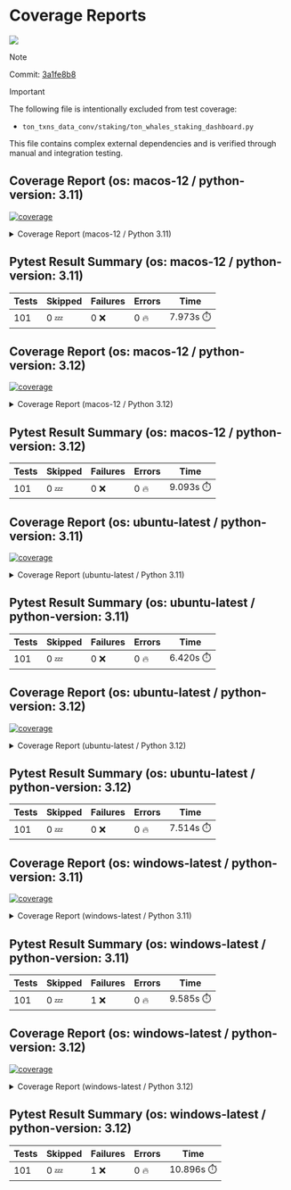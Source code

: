 # Coverage Reports
[![](https://github.com/7rikazhexde/ton-txns-data-conv/actions/workflows/test_branch.yml/badge.svg)](https://github.com/7rikazhexde/ton-txns-data-conv/actions/workflows/test_branch.yml)

> [!Note]
> 
> Commit: [3a1fe8b8](https://github.com/7rikazhexde/ton-txns-data-conv/tree/3a1fe8b8)

> [!Important]
> The following file is intentionally excluded from test coverage:
> - `ton_txns_data_conv/staking/ton_whales_staking_dashboard.py`
> 
> This file contains complex external dependencies and is verified through manual and integration testing.
> 
## Coverage Report (os: macos-12 / python-version: 3.11)
<a href="https://github.com/7rikazhexde/ton-txns-data-conv/blob/3a1fe8b863107b6b6667b8ad6d3d91ae2c0a9b24/README.md"><img alt="coverage" src="https://img.shields.io/badge/coverage-100%25-brightgreen.svg" /></a><details><summary>Coverage Report (macos-12 / Python 3.11) </summary><table><tr><th>File</th><th>Stmts</th><th>Miss</th><th>Cover</th><th>Missing</th></tr><tbody><tr><td><a href="https://github.com/7rikazhexde/ton-txns-data-conv/blob/3a1fe8b863107b6b6667b8ad6d3d91ae2c0a9b24/ton_txns_data_conv/__init__.py">\_\_init\_\_.py</a></td><td>0</td><td>0</td><td>100%</td><td>&nbsp;</td></tr><tr><td colspan="5"><b>account</b></td></tr><tr><td>&nbsp; &nbsp;<a href="https://github.com/7rikazhexde/ton-txns-data-conv/blob/3a1fe8b863107b6b6667b8ad6d3d91ae2c0a9b24/ton_txns_data_conv/account/__init__.py">\_\_init\_\_.py</a></td><td>0</td><td>0</td><td>100%</td><td>&nbsp;</td></tr><tr><td>&nbsp; &nbsp;<a href="https://github.com/7rikazhexde/ton-txns-data-conv/blob/3a1fe8b863107b6b6667b8ad6d3d91ae2c0a9b24/ton_txns_data_conv/account/get_latest_ton_amount_calculation.py">get_latest_ton_amount_calculation.py</a></td><td>71</td><td>0</td><td>100%</td><td>&nbsp;</td></tr><tr><td>&nbsp; &nbsp;<a href="https://github.com/7rikazhexde/ton-txns-data-conv/blob/3a1fe8b863107b6b6667b8ad6d3d91ae2c0a9b24/ton_txns_data_conv/account/get_latest_ton_amount_calculation_async_aiohttp.py">get_latest_ton_amount_calculation_async_aiohttp.py</a></td><td>86</td><td>0</td><td>100%</td><td>&nbsp;</td></tr><tr><td>&nbsp; &nbsp;<a href="https://github.com/7rikazhexde/ton-txns-data-conv/blob/3a1fe8b863107b6b6667b8ad6d3d91ae2c0a9b24/ton_txns_data_conv/account/get_latest_ton_amount_calculation_sync.py">get_latest_ton_amount_calculation_sync.py</a></td><td>87</td><td>0</td><td>100%</td><td>&nbsp;</td></tr><tr><td>&nbsp; &nbsp;<a href="https://github.com/7rikazhexde/ton-txns-data-conv/blob/3a1fe8b863107b6b6667b8ad6d3d91ae2c0a9b24/ton_txns_data_conv/account/get_ton_txns_api.py">get_ton_txns_api.py</a></td><td>55</td><td>0</td><td>100%</td><td>&nbsp;</td></tr><tr><td colspan="5"><b>staking</b></td></tr><tr><td>&nbsp; &nbsp;<a href="https://github.com/7rikazhexde/ton-txns-data-conv/blob/3a1fe8b863107b6b6667b8ad6d3d91ae2c0a9b24/ton_txns_data_conv/staking/__init__.py">\_\_init\_\_.py</a></td><td>0</td><td>0</td><td>100%</td><td>&nbsp;</td></tr><tr><td>&nbsp; &nbsp;<a href="https://github.com/7rikazhexde/ton-txns-data-conv/blob/3a1fe8b863107b6b6667b8ad6d3d91ae2c0a9b24/ton_txns_data_conv/staking/create_ton_stkrwd_cryptact_custom.py">create_ton_stkrwd_cryptact_custom.py</a></td><td>40</td><td>0</td><td>100%</td><td>&nbsp;</td></tr><tr><td colspan="5"><b>utils</b></td></tr><tr><td>&nbsp; &nbsp;<a href="https://github.com/7rikazhexde/ton-txns-data-conv/blob/3a1fe8b863107b6b6667b8ad6d3d91ae2c0a9b24/ton_txns_data_conv/utils/__init__.py">\_\_init\_\_.py</a></td><td>0</td><td>0</td><td>100%</td><td>&nbsp;</td></tr><tr><td>&nbsp; &nbsp;<a href="https://github.com/7rikazhexde/ton-txns-data-conv/blob/3a1fe8b863107b6b6667b8ad6d3d91ae2c0a9b24/ton_txns_data_conv/utils/config_loader.py">config_loader.py</a></td><td>20</td><td>0</td><td>100%</td><td>&nbsp;</td></tr><tr><td>&nbsp; &nbsp;<a href="https://github.com/7rikazhexde/ton-txns-data-conv/blob/3a1fe8b863107b6b6667b8ad6d3d91ae2c0a9b24/ton_txns_data_conv/utils/ton_address_conv.py">ton_address_conv.py</a></td><td>10</td><td>0</td><td>100%</td><td>&nbsp;</td></tr><tr><td><b>TOTAL</b></td><td><b>369</b></td><td><b>0</b></td><td><b>100%</b></td><td>&nbsp;</td></tr></tbody></table></details>

## Pytest Result Summary (os: macos-12 / python-version: 3.11)
| Tests | Skipped | Failures | Errors | Time |
| ----- | ------- | -------- | -------- | ------------------ |
| 101 | 0 :zzz: | 0 :x: | 0 :fire: | 7.973s :stopwatch: |


## Coverage Report (os: macos-12 / python-version: 3.12)
<a href="https://github.com/7rikazhexde/ton-txns-data-conv/blob/3a1fe8b863107b6b6667b8ad6d3d91ae2c0a9b24/README.md"><img alt="coverage" src="https://img.shields.io/badge/coverage-100%25-brightgreen.svg" /></a><details><summary>Coverage Report (macos-12 / Python 3.12) </summary><table><tr><th>File</th><th>Stmts</th><th>Miss</th><th>Cover</th><th>Missing</th></tr><tbody><tr><td><a href="https://github.com/7rikazhexde/ton-txns-data-conv/blob/3a1fe8b863107b6b6667b8ad6d3d91ae2c0a9b24/ton_txns_data_conv/__init__.py">\_\_init\_\_.py</a></td><td>0</td><td>0</td><td>100%</td><td>&nbsp;</td></tr><tr><td colspan="5"><b>account</b></td></tr><tr><td>&nbsp; &nbsp;<a href="https://github.com/7rikazhexde/ton-txns-data-conv/blob/3a1fe8b863107b6b6667b8ad6d3d91ae2c0a9b24/ton_txns_data_conv/account/__init__.py">\_\_init\_\_.py</a></td><td>0</td><td>0</td><td>100%</td><td>&nbsp;</td></tr><tr><td>&nbsp; &nbsp;<a href="https://github.com/7rikazhexde/ton-txns-data-conv/blob/3a1fe8b863107b6b6667b8ad6d3d91ae2c0a9b24/ton_txns_data_conv/account/get_latest_ton_amount_calculation.py">get_latest_ton_amount_calculation.py</a></td><td>71</td><td>0</td><td>100%</td><td>&nbsp;</td></tr><tr><td>&nbsp; &nbsp;<a href="https://github.com/7rikazhexde/ton-txns-data-conv/blob/3a1fe8b863107b6b6667b8ad6d3d91ae2c0a9b24/ton_txns_data_conv/account/get_latest_ton_amount_calculation_async_aiohttp.py">get_latest_ton_amount_calculation_async_aiohttp.py</a></td><td>86</td><td>0</td><td>100%</td><td>&nbsp;</td></tr><tr><td>&nbsp; &nbsp;<a href="https://github.com/7rikazhexde/ton-txns-data-conv/blob/3a1fe8b863107b6b6667b8ad6d3d91ae2c0a9b24/ton_txns_data_conv/account/get_latest_ton_amount_calculation_sync.py">get_latest_ton_amount_calculation_sync.py</a></td><td>87</td><td>0</td><td>100%</td><td>&nbsp;</td></tr><tr><td>&nbsp; &nbsp;<a href="https://github.com/7rikazhexde/ton-txns-data-conv/blob/3a1fe8b863107b6b6667b8ad6d3d91ae2c0a9b24/ton_txns_data_conv/account/get_ton_txns_api.py">get_ton_txns_api.py</a></td><td>55</td><td>0</td><td>100%</td><td>&nbsp;</td></tr><tr><td colspan="5"><b>staking</b></td></tr><tr><td>&nbsp; &nbsp;<a href="https://github.com/7rikazhexde/ton-txns-data-conv/blob/3a1fe8b863107b6b6667b8ad6d3d91ae2c0a9b24/ton_txns_data_conv/staking/__init__.py">\_\_init\_\_.py</a></td><td>0</td><td>0</td><td>100%</td><td>&nbsp;</td></tr><tr><td>&nbsp; &nbsp;<a href="https://github.com/7rikazhexde/ton-txns-data-conv/blob/3a1fe8b863107b6b6667b8ad6d3d91ae2c0a9b24/ton_txns_data_conv/staking/create_ton_stkrwd_cryptact_custom.py">create_ton_stkrwd_cryptact_custom.py</a></td><td>40</td><td>0</td><td>100%</td><td>&nbsp;</td></tr><tr><td colspan="5"><b>utils</b></td></tr><tr><td>&nbsp; &nbsp;<a href="https://github.com/7rikazhexde/ton-txns-data-conv/blob/3a1fe8b863107b6b6667b8ad6d3d91ae2c0a9b24/ton_txns_data_conv/utils/__init__.py">\_\_init\_\_.py</a></td><td>0</td><td>0</td><td>100%</td><td>&nbsp;</td></tr><tr><td>&nbsp; &nbsp;<a href="https://github.com/7rikazhexde/ton-txns-data-conv/blob/3a1fe8b863107b6b6667b8ad6d3d91ae2c0a9b24/ton_txns_data_conv/utils/config_loader.py">config_loader.py</a></td><td>20</td><td>0</td><td>100%</td><td>&nbsp;</td></tr><tr><td>&nbsp; &nbsp;<a href="https://github.com/7rikazhexde/ton-txns-data-conv/blob/3a1fe8b863107b6b6667b8ad6d3d91ae2c0a9b24/ton_txns_data_conv/utils/ton_address_conv.py">ton_address_conv.py</a></td><td>10</td><td>0</td><td>100%</td><td>&nbsp;</td></tr><tr><td><b>TOTAL</b></td><td><b>369</b></td><td><b>0</b></td><td><b>100%</b></td><td>&nbsp;</td></tr></tbody></table></details>

## Pytest Result Summary (os: macos-12 / python-version: 3.12)
| Tests | Skipped | Failures | Errors | Time |
| ----- | ------- | -------- | -------- | ------------------ |
| 101 | 0 :zzz: | 0 :x: | 0 :fire: | 9.093s :stopwatch: |


## Coverage Report (os: ubuntu-latest / python-version: 3.11)
<a href="https://github.com/7rikazhexde/ton-txns-data-conv/blob/3a1fe8b863107b6b6667b8ad6d3d91ae2c0a9b24/README.md"><img alt="coverage" src="https://img.shields.io/badge/coverage-100%25-brightgreen.svg" /></a><details><summary>Coverage Report (ubuntu-latest / Python 3.11) </summary><table><tr><th>File</th><th>Stmts</th><th>Miss</th><th>Cover</th><th>Missing</th></tr><tbody><tr><td><a href="https://github.com/7rikazhexde/ton-txns-data-conv/blob/3a1fe8b863107b6b6667b8ad6d3d91ae2c0a9b24/ton_txns_data_conv/__init__.py">\_\_init\_\_.py</a></td><td>0</td><td>0</td><td>100%</td><td>&nbsp;</td></tr><tr><td colspan="5"><b>account</b></td></tr><tr><td>&nbsp; &nbsp;<a href="https://github.com/7rikazhexde/ton-txns-data-conv/blob/3a1fe8b863107b6b6667b8ad6d3d91ae2c0a9b24/ton_txns_data_conv/account/__init__.py">\_\_init\_\_.py</a></td><td>0</td><td>0</td><td>100%</td><td>&nbsp;</td></tr><tr><td>&nbsp; &nbsp;<a href="https://github.com/7rikazhexde/ton-txns-data-conv/blob/3a1fe8b863107b6b6667b8ad6d3d91ae2c0a9b24/ton_txns_data_conv/account/get_latest_ton_amount_calculation.py">get_latest_ton_amount_calculation.py</a></td><td>71</td><td>0</td><td>100%</td><td>&nbsp;</td></tr><tr><td>&nbsp; &nbsp;<a href="https://github.com/7rikazhexde/ton-txns-data-conv/blob/3a1fe8b863107b6b6667b8ad6d3d91ae2c0a9b24/ton_txns_data_conv/account/get_latest_ton_amount_calculation_async_aiohttp.py">get_latest_ton_amount_calculation_async_aiohttp.py</a></td><td>86</td><td>0</td><td>100%</td><td>&nbsp;</td></tr><tr><td>&nbsp; &nbsp;<a href="https://github.com/7rikazhexde/ton-txns-data-conv/blob/3a1fe8b863107b6b6667b8ad6d3d91ae2c0a9b24/ton_txns_data_conv/account/get_latest_ton_amount_calculation_sync.py">get_latest_ton_amount_calculation_sync.py</a></td><td>87</td><td>0</td><td>100%</td><td>&nbsp;</td></tr><tr><td>&nbsp; &nbsp;<a href="https://github.com/7rikazhexde/ton-txns-data-conv/blob/3a1fe8b863107b6b6667b8ad6d3d91ae2c0a9b24/ton_txns_data_conv/account/get_ton_txns_api.py">get_ton_txns_api.py</a></td><td>55</td><td>0</td><td>100%</td><td>&nbsp;</td></tr><tr><td colspan="5"><b>staking</b></td></tr><tr><td>&nbsp; &nbsp;<a href="https://github.com/7rikazhexde/ton-txns-data-conv/blob/3a1fe8b863107b6b6667b8ad6d3d91ae2c0a9b24/ton_txns_data_conv/staking/__init__.py">\_\_init\_\_.py</a></td><td>0</td><td>0</td><td>100%</td><td>&nbsp;</td></tr><tr><td>&nbsp; &nbsp;<a href="https://github.com/7rikazhexde/ton-txns-data-conv/blob/3a1fe8b863107b6b6667b8ad6d3d91ae2c0a9b24/ton_txns_data_conv/staking/create_ton_stkrwd_cryptact_custom.py">create_ton_stkrwd_cryptact_custom.py</a></td><td>40</td><td>0</td><td>100%</td><td>&nbsp;</td></tr><tr><td colspan="5"><b>utils</b></td></tr><tr><td>&nbsp; &nbsp;<a href="https://github.com/7rikazhexde/ton-txns-data-conv/blob/3a1fe8b863107b6b6667b8ad6d3d91ae2c0a9b24/ton_txns_data_conv/utils/__init__.py">\_\_init\_\_.py</a></td><td>0</td><td>0</td><td>100%</td><td>&nbsp;</td></tr><tr><td>&nbsp; &nbsp;<a href="https://github.com/7rikazhexde/ton-txns-data-conv/blob/3a1fe8b863107b6b6667b8ad6d3d91ae2c0a9b24/ton_txns_data_conv/utils/config_loader.py">config_loader.py</a></td><td>20</td><td>0</td><td>100%</td><td>&nbsp;</td></tr><tr><td>&nbsp; &nbsp;<a href="https://github.com/7rikazhexde/ton-txns-data-conv/blob/3a1fe8b863107b6b6667b8ad6d3d91ae2c0a9b24/ton_txns_data_conv/utils/ton_address_conv.py">ton_address_conv.py</a></td><td>10</td><td>0</td><td>100%</td><td>&nbsp;</td></tr><tr><td><b>TOTAL</b></td><td><b>369</b></td><td><b>0</b></td><td><b>100%</b></td><td>&nbsp;</td></tr></tbody></table></details>

## Pytest Result Summary (os: ubuntu-latest / python-version: 3.11)
| Tests | Skipped | Failures | Errors | Time |
| ----- | ------- | -------- | -------- | ------------------ |
| 101 | 0 :zzz: | 0 :x: | 0 :fire: | 6.420s :stopwatch: |


## Coverage Report (os: ubuntu-latest / python-version: 3.12)
<a href="https://github.com/7rikazhexde/ton-txns-data-conv/blob/3a1fe8b863107b6b6667b8ad6d3d91ae2c0a9b24/README.md"><img alt="coverage" src="https://img.shields.io/badge/coverage-100%25-brightgreen.svg" /></a><details><summary>Coverage Report (ubuntu-latest / Python 3.12) </summary><table><tr><th>File</th><th>Stmts</th><th>Miss</th><th>Cover</th><th>Missing</th></tr><tbody><tr><td><a href="https://github.com/7rikazhexde/ton-txns-data-conv/blob/3a1fe8b863107b6b6667b8ad6d3d91ae2c0a9b24/ton_txns_data_conv/__init__.py">\_\_init\_\_.py</a></td><td>0</td><td>0</td><td>100%</td><td>&nbsp;</td></tr><tr><td colspan="5"><b>account</b></td></tr><tr><td>&nbsp; &nbsp;<a href="https://github.com/7rikazhexde/ton-txns-data-conv/blob/3a1fe8b863107b6b6667b8ad6d3d91ae2c0a9b24/ton_txns_data_conv/account/__init__.py">\_\_init\_\_.py</a></td><td>0</td><td>0</td><td>100%</td><td>&nbsp;</td></tr><tr><td>&nbsp; &nbsp;<a href="https://github.com/7rikazhexde/ton-txns-data-conv/blob/3a1fe8b863107b6b6667b8ad6d3d91ae2c0a9b24/ton_txns_data_conv/account/get_latest_ton_amount_calculation.py">get_latest_ton_amount_calculation.py</a></td><td>71</td><td>0</td><td>100%</td><td>&nbsp;</td></tr><tr><td>&nbsp; &nbsp;<a href="https://github.com/7rikazhexde/ton-txns-data-conv/blob/3a1fe8b863107b6b6667b8ad6d3d91ae2c0a9b24/ton_txns_data_conv/account/get_latest_ton_amount_calculation_async_aiohttp.py">get_latest_ton_amount_calculation_async_aiohttp.py</a></td><td>86</td><td>0</td><td>100%</td><td>&nbsp;</td></tr><tr><td>&nbsp; &nbsp;<a href="https://github.com/7rikazhexde/ton-txns-data-conv/blob/3a1fe8b863107b6b6667b8ad6d3d91ae2c0a9b24/ton_txns_data_conv/account/get_latest_ton_amount_calculation_sync.py">get_latest_ton_amount_calculation_sync.py</a></td><td>87</td><td>0</td><td>100%</td><td>&nbsp;</td></tr><tr><td>&nbsp; &nbsp;<a href="https://github.com/7rikazhexde/ton-txns-data-conv/blob/3a1fe8b863107b6b6667b8ad6d3d91ae2c0a9b24/ton_txns_data_conv/account/get_ton_txns_api.py">get_ton_txns_api.py</a></td><td>55</td><td>0</td><td>100%</td><td>&nbsp;</td></tr><tr><td colspan="5"><b>staking</b></td></tr><tr><td>&nbsp; &nbsp;<a href="https://github.com/7rikazhexde/ton-txns-data-conv/blob/3a1fe8b863107b6b6667b8ad6d3d91ae2c0a9b24/ton_txns_data_conv/staking/__init__.py">\_\_init\_\_.py</a></td><td>0</td><td>0</td><td>100%</td><td>&nbsp;</td></tr><tr><td>&nbsp; &nbsp;<a href="https://github.com/7rikazhexde/ton-txns-data-conv/blob/3a1fe8b863107b6b6667b8ad6d3d91ae2c0a9b24/ton_txns_data_conv/staking/create_ton_stkrwd_cryptact_custom.py">create_ton_stkrwd_cryptact_custom.py</a></td><td>40</td><td>0</td><td>100%</td><td>&nbsp;</td></tr><tr><td colspan="5"><b>utils</b></td></tr><tr><td>&nbsp; &nbsp;<a href="https://github.com/7rikazhexde/ton-txns-data-conv/blob/3a1fe8b863107b6b6667b8ad6d3d91ae2c0a9b24/ton_txns_data_conv/utils/__init__.py">\_\_init\_\_.py</a></td><td>0</td><td>0</td><td>100%</td><td>&nbsp;</td></tr><tr><td>&nbsp; &nbsp;<a href="https://github.com/7rikazhexde/ton-txns-data-conv/blob/3a1fe8b863107b6b6667b8ad6d3d91ae2c0a9b24/ton_txns_data_conv/utils/config_loader.py">config_loader.py</a></td><td>20</td><td>0</td><td>100%</td><td>&nbsp;</td></tr><tr><td>&nbsp; &nbsp;<a href="https://github.com/7rikazhexde/ton-txns-data-conv/blob/3a1fe8b863107b6b6667b8ad6d3d91ae2c0a9b24/ton_txns_data_conv/utils/ton_address_conv.py">ton_address_conv.py</a></td><td>10</td><td>0</td><td>100%</td><td>&nbsp;</td></tr><tr><td><b>TOTAL</b></td><td><b>369</b></td><td><b>0</b></td><td><b>100%</b></td><td>&nbsp;</td></tr></tbody></table></details>

## Pytest Result Summary (os: ubuntu-latest / python-version: 3.12)
| Tests | Skipped | Failures | Errors | Time |
| ----- | ------- | -------- | -------- | ------------------ |
| 101 | 0 :zzz: | 0 :x: | 0 :fire: | 7.514s :stopwatch: |


## Coverage Report (os: windows-latest / python-version: 3.11)
<a href="https://github.com/7rikazhexde/ton-txns-data-conv/blob/3a1fe8b863107b6b6667b8ad6d3d91ae2c0a9b24/README.md"><img alt="coverage" src="https://img.shields.io/badge/coverage-100%25-brightgreen.svg" /></a><details><summary>Coverage Report (windows-latest / Python 3.11) </summary><table><tr><th>File</th><th>Stmts</th><th>Miss</th><th>Cover</th><th>Missing</th></tr><tbody><tr><td><a href="https://github.com/7rikazhexde/ton-txns-data-conv/blob/3a1fe8b863107b6b6667b8ad6d3d91ae2c0a9b24/ton_txns_data_conv/__init__.py">\_\_init\_\_.py</a></td><td>0</td><td>0</td><td>100%</td><td>&nbsp;</td></tr><tr><td colspan="5"><b>account</b></td></tr><tr><td>&nbsp; &nbsp;<a href="https://github.com/7rikazhexde/ton-txns-data-conv/blob/3a1fe8b863107b6b6667b8ad6d3d91ae2c0a9b24/ton_txns_data_conv/account/__init__.py">\_\_init\_\_.py</a></td><td>0</td><td>0</td><td>100%</td><td>&nbsp;</td></tr><tr><td>&nbsp; &nbsp;<a href="https://github.com/7rikazhexde/ton-txns-data-conv/blob/3a1fe8b863107b6b6667b8ad6d3d91ae2c0a9b24/ton_txns_data_conv/account/get_latest_ton_amount_calculation.py">get_latest_ton_amount_calculation.py</a></td><td>71</td><td>0</td><td>100%</td><td>&nbsp;</td></tr><tr><td>&nbsp; &nbsp;<a href="https://github.com/7rikazhexde/ton-txns-data-conv/blob/3a1fe8b863107b6b6667b8ad6d3d91ae2c0a9b24/ton_txns_data_conv/account/get_latest_ton_amount_calculation_async_aiohttp.py">get_latest_ton_amount_calculation_async_aiohttp.py</a></td><td>86</td><td>0</td><td>100%</td><td>&nbsp;</td></tr><tr><td>&nbsp; &nbsp;<a href="https://github.com/7rikazhexde/ton-txns-data-conv/blob/3a1fe8b863107b6b6667b8ad6d3d91ae2c0a9b24/ton_txns_data_conv/account/get_latest_ton_amount_calculation_sync.py">get_latest_ton_amount_calculation_sync.py</a></td><td>87</td><td>0</td><td>100%</td><td>&nbsp;</td></tr><tr><td>&nbsp; &nbsp;<a href="https://github.com/7rikazhexde/ton-txns-data-conv/blob/3a1fe8b863107b6b6667b8ad6d3d91ae2c0a9b24/ton_txns_data_conv/account/get_ton_txns_api.py">get_ton_txns_api.py</a></td><td>55</td><td>0</td><td>100%</td><td>&nbsp;</td></tr><tr><td colspan="5"><b>staking</b></td></tr><tr><td>&nbsp; &nbsp;<a href="https://github.com/7rikazhexde/ton-txns-data-conv/blob/3a1fe8b863107b6b6667b8ad6d3d91ae2c0a9b24/ton_txns_data_conv/staking/__init__.py">\_\_init\_\_.py</a></td><td>0</td><td>0</td><td>100%</td><td>&nbsp;</td></tr><tr><td>&nbsp; &nbsp;<a href="https://github.com/7rikazhexde/ton-txns-data-conv/blob/3a1fe8b863107b6b6667b8ad6d3d91ae2c0a9b24/ton_txns_data_conv/staking/create_ton_stkrwd_cryptact_custom.py">create_ton_stkrwd_cryptact_custom.py</a></td><td>40</td><td>0</td><td>100%</td><td>&nbsp;</td></tr><tr><td colspan="5"><b>utils</b></td></tr><tr><td>&nbsp; &nbsp;<a href="https://github.com/7rikazhexde/ton-txns-data-conv/blob/3a1fe8b863107b6b6667b8ad6d3d91ae2c0a9b24/ton_txns_data_conv/utils/__init__.py">\_\_init\_\_.py</a></td><td>0</td><td>0</td><td>100%</td><td>&nbsp;</td></tr><tr><td>&nbsp; &nbsp;<a href="https://github.com/7rikazhexde/ton-txns-data-conv/blob/3a1fe8b863107b6b6667b8ad6d3d91ae2c0a9b24/ton_txns_data_conv/utils/config_loader.py">config_loader.py</a></td><td>20</td><td>0</td><td>100%</td><td>&nbsp;</td></tr><tr><td>&nbsp; &nbsp;<a href="https://github.com/7rikazhexde/ton-txns-data-conv/blob/3a1fe8b863107b6b6667b8ad6d3d91ae2c0a9b24/ton_txns_data_conv/utils/ton_address_conv.py">ton_address_conv.py</a></td><td>10</td><td>0</td><td>100%</td><td>&nbsp;</td></tr><tr><td><b>TOTAL</b></td><td><b>369</b></td><td><b>0</b></td><td><b>100%</b></td><td>&nbsp;</td></tr></tbody></table></details>

## Pytest Result Summary (os: windows-latest / python-version: 3.11)
| Tests | Skipped | Failures | Errors | Time |
| ----- | ------- | -------- | -------- | ------------------ |
| 101 | 0 :zzz: | 1 :x: | 0 :fire: | 9.585s :stopwatch: |


## Coverage Report (os: windows-latest / python-version: 3.12)
<a href="https://github.com/7rikazhexde/ton-txns-data-conv/blob/3a1fe8b863107b6b6667b8ad6d3d91ae2c0a9b24/README.md"><img alt="coverage" src="https://img.shields.io/badge/coverage-100%25-brightgreen.svg" /></a><details><summary>Coverage Report (windows-latest / Python 3.12) </summary><table><tr><th>File</th><th>Stmts</th><th>Miss</th><th>Cover</th><th>Missing</th></tr><tbody><tr><td><a href="https://github.com/7rikazhexde/ton-txns-data-conv/blob/3a1fe8b863107b6b6667b8ad6d3d91ae2c0a9b24/ton_txns_data_conv/__init__.py">\_\_init\_\_.py</a></td><td>0</td><td>0</td><td>100%</td><td>&nbsp;</td></tr><tr><td colspan="5"><b>account</b></td></tr><tr><td>&nbsp; &nbsp;<a href="https://github.com/7rikazhexde/ton-txns-data-conv/blob/3a1fe8b863107b6b6667b8ad6d3d91ae2c0a9b24/ton_txns_data_conv/account/__init__.py">\_\_init\_\_.py</a></td><td>0</td><td>0</td><td>100%</td><td>&nbsp;</td></tr><tr><td>&nbsp; &nbsp;<a href="https://github.com/7rikazhexde/ton-txns-data-conv/blob/3a1fe8b863107b6b6667b8ad6d3d91ae2c0a9b24/ton_txns_data_conv/account/get_latest_ton_amount_calculation.py">get_latest_ton_amount_calculation.py</a></td><td>71</td><td>0</td><td>100%</td><td>&nbsp;</td></tr><tr><td>&nbsp; &nbsp;<a href="https://github.com/7rikazhexde/ton-txns-data-conv/blob/3a1fe8b863107b6b6667b8ad6d3d91ae2c0a9b24/ton_txns_data_conv/account/get_latest_ton_amount_calculation_async_aiohttp.py">get_latest_ton_amount_calculation_async_aiohttp.py</a></td><td>86</td><td>0</td><td>100%</td><td>&nbsp;</td></tr><tr><td>&nbsp; &nbsp;<a href="https://github.com/7rikazhexde/ton-txns-data-conv/blob/3a1fe8b863107b6b6667b8ad6d3d91ae2c0a9b24/ton_txns_data_conv/account/get_latest_ton_amount_calculation_sync.py">get_latest_ton_amount_calculation_sync.py</a></td><td>87</td><td>0</td><td>100%</td><td>&nbsp;</td></tr><tr><td>&nbsp; &nbsp;<a href="https://github.com/7rikazhexde/ton-txns-data-conv/blob/3a1fe8b863107b6b6667b8ad6d3d91ae2c0a9b24/ton_txns_data_conv/account/get_ton_txns_api.py">get_ton_txns_api.py</a></td><td>55</td><td>0</td><td>100%</td><td>&nbsp;</td></tr><tr><td colspan="5"><b>staking</b></td></tr><tr><td>&nbsp; &nbsp;<a href="https://github.com/7rikazhexde/ton-txns-data-conv/blob/3a1fe8b863107b6b6667b8ad6d3d91ae2c0a9b24/ton_txns_data_conv/staking/__init__.py">\_\_init\_\_.py</a></td><td>0</td><td>0</td><td>100%</td><td>&nbsp;</td></tr><tr><td>&nbsp; &nbsp;<a href="https://github.com/7rikazhexde/ton-txns-data-conv/blob/3a1fe8b863107b6b6667b8ad6d3d91ae2c0a9b24/ton_txns_data_conv/staking/create_ton_stkrwd_cryptact_custom.py">create_ton_stkrwd_cryptact_custom.py</a></td><td>40</td><td>0</td><td>100%</td><td>&nbsp;</td></tr><tr><td colspan="5"><b>utils</b></td></tr><tr><td>&nbsp; &nbsp;<a href="https://github.com/7rikazhexde/ton-txns-data-conv/blob/3a1fe8b863107b6b6667b8ad6d3d91ae2c0a9b24/ton_txns_data_conv/utils/__init__.py">\_\_init\_\_.py</a></td><td>0</td><td>0</td><td>100%</td><td>&nbsp;</td></tr><tr><td>&nbsp; &nbsp;<a href="https://github.com/7rikazhexde/ton-txns-data-conv/blob/3a1fe8b863107b6b6667b8ad6d3d91ae2c0a9b24/ton_txns_data_conv/utils/config_loader.py">config_loader.py</a></td><td>20</td><td>0</td><td>100%</td><td>&nbsp;</td></tr><tr><td>&nbsp; &nbsp;<a href="https://github.com/7rikazhexde/ton-txns-data-conv/blob/3a1fe8b863107b6b6667b8ad6d3d91ae2c0a9b24/ton_txns_data_conv/utils/ton_address_conv.py">ton_address_conv.py</a></td><td>10</td><td>0</td><td>100%</td><td>&nbsp;</td></tr><tr><td><b>TOTAL</b></td><td><b>369</b></td><td><b>0</b></td><td><b>100%</b></td><td>&nbsp;</td></tr></tbody></table></details>

## Pytest Result Summary (os: windows-latest / python-version: 3.12)
| Tests | Skipped | Failures | Errors | Time |
| ----- | ------- | -------- | -------- | ------------------ |
| 101 | 0 :zzz: | 1 :x: | 0 :fire: | 10.896s :stopwatch: |


